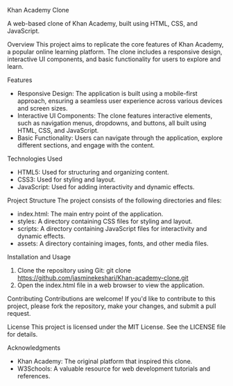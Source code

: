 Khan Academy Clone

A web-based clone of Khan Academy, built using HTML, CSS, and JavaScript.

Overview
This project aims to replicate the core features of Khan Academy, a popular online learning platform. The clone includes a responsive design, interactive UI components, and basic functionality for users to explore and learn.

Features
- Responsive Design: The application is built using a mobile-first approach, ensuring a seamless user experience across various devices and screen sizes.
- Interactive UI Components: The clone features interactive elements, such as navigation menus, dropdowns, and buttons, all built using HTML, CSS, and JavaScript.
- Basic Functionality: Users can navigate through the application, explore different sections, and engage with the content.

Technologies Used
- HTML5: Used for structuring and organizing content.
- CSS3: Used for styling and layout.
- JavaScript: Used for adding interactivity and dynamic effects.

Project Structure
The project consists of the following directories and files:

- index.html: The main entry point of the application.
- styles: A directory containing CSS files for styling and layout.
- scripts: A directory containing JavaScript files for interactivity and dynamic effects.
- assets: A directory containing images, fonts, and other media files.

Installation and Usage
1. Clone the repository using Git: git clone https://github.com/jasminekeshari/Khan-academy-clone.git
2. Open the index.html file in a web browser to view the application.

Contributing
Contributions are welcome! If you'd like to contribute to this project, please fork the repository, make your changes, and submit a pull request.

License
This project is licensed under the MIT License. See the LICENSE file for details.

Acknowledgments
- Khan Academy: The original platform that inspired this clone.
- W3Schools: A valuable resource for web development tutorials and references.
